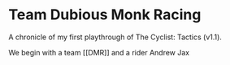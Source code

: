 # Team Dubious Monk Racing

A chronicle of my first playthrough of The Cyclist: Tactics (v1.1).

We begin with a team [[DMR]] and a rider Andrew Jax

